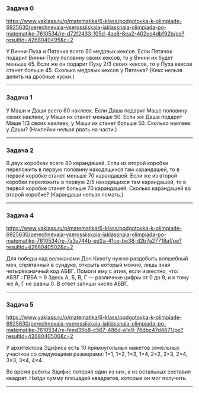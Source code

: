 ### Задача 0

https://www.yaklass.ru/p/matematika/6-klass/podgotovka-k-olimpiade-6925630/perechnevaia-vserossiiskaia-iaklassnaia-olimpiada-po-matematike-7610534/re-d72f2433-f05d-4aa8-8ea2-402ee4dbf92b/pe?resultId=4268040495&c=2

У Винни-Пуха и Пятачка всего 50 медовых кексов. Если Пятачок подарит Винни-Пуху половину своих кексов, то у Винни их будет меньше 45. Если же он подарит Пуху 2/3 своих кексов, то у Пуха кексов станет больше 45. Сколько медовых кексов у Пятачка? (Кекс нельзя делить на дробные куски.)

---

### Задача 1

У Маши и Даши всего 60 наклеек. Если Даша подарит Маше половину своих наклеек, у Маши их станет меньше 50. Если же Даша подарит Маше 1/3 своих наклеек, у Маши их станет больше 50. Сколько наклеек у Даши? (Наклейки нельзя рвать на части.)

---

### Задача 2

В двух коробках всего 80 карандашей. Если из второй коробки переложить в первую половину находящихся там карандашей, то в первой коробке станет меньше 70 карандашей. Если же из второй коробки переложить в первую 2/5 находящихся там карандашей, то в первой коробке станет больше 70 карандашей. Сколько карандашей во второй коробке? (Карандаши нельзя ломать.)

---

### Задача 4

https://www.yaklass.ru/p/matematika/6-klass/podgotovka-k-olimpiade-6925630/perechnevaia-vserossiiskaia-iaklassnaia-olimpiada-po-matematike-7610534/re-7a3a744b-ed2a-41ce-be38-d2b7a27718af/pe?resultId=4268040502&c=2

Для победы над великанами Дон Кихоту нужно раздобыть волшебный меч, спрятанный в сундуке, открыть который можно, лишь зная четырёхзначный код АБВГ. Помоги ему с этим, если известно, что:
АБВГ : ГВБА = 9
Здесь А, Б, В, Г — различные цифры от 0 до 9, и к тому же А, Г не равны 0. В ответ запиши число АБВГ.

---

### Задача 5

https://www.yaklass.ru/p/matematika/6-klass/podgotovka-k-olimpiade-6925630/perechnevaia-vserossiiskaia-iaklassnaia-olimpiada-po-matematike-7610534/re-feed39b8-c567-486d-a1e9-76dbc47d4671/pe?resultId=4268040500&c=2

У архитектора Эдифиса есть 10 прямоугольных макетов земельных участков со следующими размерами:
1×1, 1×2, 1×3, 1×4, 2×2, 2×3, 2×4, 3×3, 3×4, 4×4.

Во время работы Эдифис потерял один из них, а из остальных составил квадрат. Найди сумму площадей квадратов, которые он мог получить.

---
